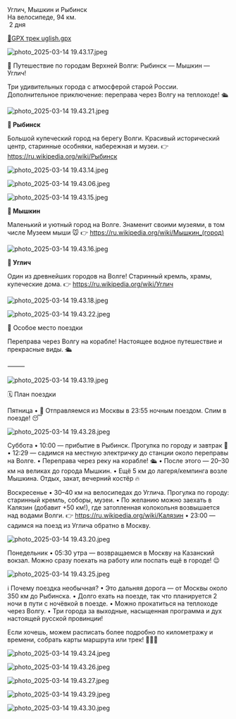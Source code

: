 
<link rel="stylesheet" href="../assets-custom/css/style-markdown.css">
<div class="cover-container" style="background-image: url('rybinsk-1600.jpg');">
	<div class="cover-text">
		<div class="cover-title">
            Углич, Мышкин и Рыбинск
        </div>
		<div class="cover-description">
			<div class="packages-location">
                <img loading="lazy" src="../assets-custom/icon-bike.png" alt="" class="cover-icon">
                <div class="h4-default regular">На велосипеде, 94 км.</div>
            </div>
            <div>
                <img class="cover-icon" loading="lazy" src="../assets-custom/icon-time.png" alt=""  />
                <span>2 дня</span>
            </div>
		</div>
	</div>
</div>

<div id="map"></div>

[📍GPX трек uglish.gpx](uglish.gpx)

![photo_2025-03-14 19.43.17.jpeg](imgs/photo_2025-03-14%2019.43.17.jpeg)





🚂 Путешествие по городам Верхней Волги: Рыбинск — Мышкин — Углич!

Три удивительных города с атмосферой старой России.
Дополнительное приключение: переправа через Волгу на теплоходе! 🛳️

![photo_2025-03-14 19.43.21.jpeg](imgs/photo_2025-03-14%2019.43.21.jpeg)






**📍 Рыбинск**

Большой купеческий город на берегу Волги.
Красивый исторический центр, старинные особняки, набережная и музеи.
👉 https://ru.wikipedia.org/wiki/Рыбинск

![photo_2025-03-14 19.43.14.jpeg](imgs/photo_2025-03-14%2019.43.14.jpeg)


![photo_2025-03-14 19.43.06.jpeg](imgs/photo_2025-03-14%2019.43.06.jpeg)

![photo_2025-03-14 19.43.15.jpeg](imgs/photo_2025-03-14%2019.43.15.jpeg)


**📍 Мышкин**

Маленький и уютный город на Волге.
Знаменит своими музеями, в том числе Музеем мыши 🐭
👉 https://ru.wikipedia.org/wiki/Мышкин_(город)



![photo_2025-03-14 19.43.16.jpeg](imgs/photo_2025-03-14%2019.43.16.jpeg)


**📍 Углич**

Один из древнейших городов на Волге!
Старинный кремль, храмы, купеческие дома.
👉 https://ru.wikipedia.org/wiki/Углич

![photo_2025-03-14 19.43.18.jpeg](imgs/photo_2025-03-14%2019.43.18.jpeg)

![photo_2025-03-14 19.43.22.jpeg](imgs/photo_2025-03-14%2019.43.22.jpeg)

🌊 Особое место поездки

Переправа через Волгу на корабле!
Настоящее водное путешествие и прекрасные виды. 🛳️

⸻


![photo_2025-03-14 19.43.19.jpeg](imgs/photo_2025-03-14%2019.43.19.jpeg)


🗓️ План поездки

Пятница
•	🚂 Отправляемся из Москвы в 23:55 ночным поездом.
Спим в поезде! 😴

![photo_2025-03-14 19.43.28.jpeg](imgs/photo_2025-03-14%2019.43.28.jpeg)



Суббота
•	10:00 — прибытие в Рыбинск.
Прогулка по городу и завтрак 🍳
•	12:29 — садимся на местную электричку до станции около переправы на Волге.
•	Переправа через реку на корабле! 🛳️
•	После этого — 20–30 км на великах до города Мышкин.
•	Ещё 5 км до лагеря/кемпинга возле Мышкина.
Отдых, закат, вечерний костёр 🔥



Воскресенье
•	30–40 км на велосипедах до Углича.
Прогулка по городу: старинный кремль, соборы, музеи.
•	По желанию можно заехать в Калязин (добавит +50 км!), где затопленная колокольня возвышается над водами Волги.
👉 https://ru.wikipedia.org/wiki/Калязин
•	23:00 — садимся на поезд из Углича обратно в Москву.



![photo_2025-03-14 19.43.20.jpeg](imgs/photo_2025-03-14%2019.43.20.jpeg)



Понедельник
•	05:30 утра — возвращаемся в Москву на Казанский вокзал.
Можно сразу поехать на работу или поспать ещё в городе! 😉



![photo_2025-03-14 19.43.25.jpeg](imgs/photo_2025-03-14%2019.43.25.jpeg)

ℹ️ Почему поездка необычная?
•	Это дальняя дорога — от Москвы около 350 км до Рыбинска.
•	Долго ехать на поезде, так что планируется 2 ночи в пути с ночёвкой в поезде.
•	Можно прокатиться на теплоходе через Волгу.
•	Три города за выходные, насыщенная программа и дух настоящей русской провинции!



Если хочешь, можем расписать более подробно по километражу и времени, собрать карты маршрута или трек! 🚴‍♂️🌲



![photo_2025-03-14 19.43.24.jpeg](imgs/photo_2025-03-14%2019.43.24.jpeg)

![photo_2025-03-14 19.43.26.jpeg](imgs/photo_2025-03-14%2019.43.26.jpeg)

![photo_2025-03-14 19.43.27.jpeg](imgs/photo_2025-03-14%2019.43.27.jpeg)

![photo_2025-03-14 19.43.29.jpeg](imgs/photo_2025-03-14%2019.43.29.jpeg)

![photo_2025-03-14 19.43.30.jpeg](imgs/photo_2025-03-14%2019.43.30.jpeg)





<link href="https://api.mapbox.com/mapbox-gl-js/v3.10.0/mapbox-gl.css" rel="stylesheet">
<script src="https://api.mapbox.com/mapbox-gl-js/v3.10.0/mapbox-gl.js"></script>
<script src="https://cdn.jsdelivr.net/npm/js-yaml@4.1.0/dist/js-yaml.min.js"></script>
<script src="../assets-custom/js/cozy-journey.js"></script>
<script>architectMap({
    tracks: [{path: 'uglish.gpx'}], 
    points: 'points.yaml',
    zoom: 5.6,
    center: [38.64863, 56.37531],
    fitDuration: 9000
});
</script>